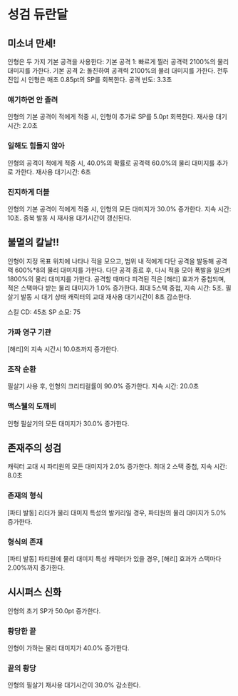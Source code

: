 # 성검 듀란달

## 미소녀 만세!

인형은 두 가지 기본 공격을 사용한다:
기본 공격 1: 빠르게 찔러 공격력 2100%의 물리 대미지를 가한다.
기본 공격 2: 돌진하여 공격력 2100%의 물리 대미지를 가한다.
전투 진입 시 인형은 매초 0.85pt의 SP를 회복한다.
공격 빈도: 3.3초

### 얘기하면 안 졸려

인형의 기본 공격이 적에게 적중 시, 인형이 추가로 SP를 5.0pt 회복한다. 재사용 대기시간: 2.0초

### 일해도 힘들지 않아

인형의 공격이 적에게 적중 시, 40.0%의 확률로 공격력 60.0%의 물리 대미지를 추가로 가한다. 재사용 대기시간: 6초

### 진지하게 더블

인형의 기본 공격이 적에게 적중 시, 인형의 모든 대미지가 30.0% 증가한다. 지속 시간: 10초. 중복 발동 시 재사용 대기시간이 갱신된다.

## 불멸의 칼날!!

인형이 지정 목표 위치에 나타나 적을 모으고, 범위 내 적에게 다단 공격을 발동해 공격력 600%\*8의 물리 대미지를 가한다. 다단 공격 종료 후, 다시 적을 모아 폭발을 일으켜 1800%의 물리 대미지를 가한다. 공격할 때마다 피격된 적은 [해리] 효과가 중첩되며, 적은 스택마다 받는 물리 대미지가 1.0% 증가한다. 최대 5스택 중첩, 지속 시간: 5초.
필살기 발동 시 대기 상태 캐릭터의 교대 재사용 대기시간이 8초 감소한다.

스킬 CD: 45초
SP 소모: 75

### 가짜 영구 기관

[해리]의 지속 시간시 10.0초까지 증가한다.

### 조작 순환

필살기 사용 후, 인형의 크리티컬률이 90.0% 증가한다. 지속 시간: 20.0초

### 맥스웰의 도깨비

인형 필살기의 모든 대미지가 30.0% 증가한다.

## 존재주의 성검

캐릭터 교대 시 파티원의 모든 대미지가 2.0% 증가한다. 최대 2 스택 중첩, 지속 시간: 8.0초

### 존재의 형식

[파티 발동] 리더가 물리 대미지 특성의 발키리일 경우, 파티원의 물리 대미지가 5.0% 증가한다.

### 형식의 존재

[파티 발동] 파티원에 물리 대미지 특성 캐릭터가 있을 경우, [해리] 효과가 스택마다 2.00%까지 증가한다.

## 시시퍼스 신화

인형의 초기 SP가 50.0pt 증가한다.

### 황당한 끝

인형이 가하는 물리 대미지가 40.0% 증가한다.

### 끝의 황당

인형의 필살기 재사용 대기시간이 30.0% 감소한다.
